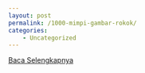 ```yaml
---
layout: post
permalink: /1000-mimpi-gambar-rokok/
categories:
    - Uncategorized
---
```


[Baca Selengkapnya](/04)
